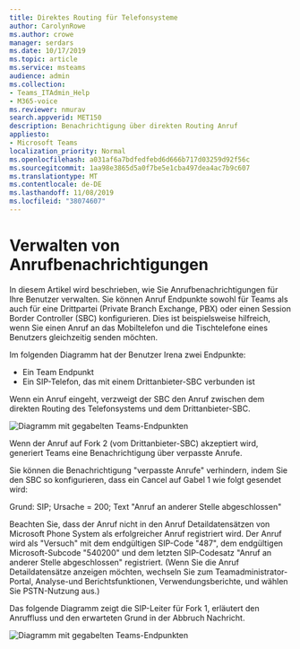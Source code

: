 ```yaml
---
title: Direktes Routing für Telefonsysteme
author: CarolynRowe
ms.author: crowe
manager: serdars
ms.date: 10/17/2019
ms.topic: article
ms.service: msteams
audience: admin
ms.collection:
- Teams_ITAdmin_Help
- M365-voice
ms.reviewer: nmurav
search.appverid: MET150
description: Benachrichtigung über direkten Routing Anruf
appliesto:
- Microsoft Teams
localization_priority: Normal
ms.openlocfilehash: a031af6a7bdfedfebd6d666b717d03259d92f56c
ms.sourcegitcommit: 1aa98e3865d5a0f7be5e1cba497dea4ac7b9c607
ms.translationtype: MT
ms.contentlocale: de-DE
ms.lasthandoff: 11/08/2019
ms.locfileid: "38074607"
---
```

# <a name="manage-call-notifications"></a>Verwalten von Anrufbenachrichtigungen

In diesem Artikel wird beschrieben, wie Sie Anrufbenachrichtigungen für Ihre Benutzer verwalten. Sie können Anruf Endpunkte sowohl für Teams als auch für eine Drittpartei (Private Branch Exchange, PBX) oder einen Session Border Controller (SBC) konfigurieren.  Dies ist beispielsweise hilfreich, wenn Sie einen Anruf an das Mobiltelefon und die Tischtelefone eines Benutzers gleichzeitig senden möchten.   

Im folgenden Diagramm hat der Benutzer Irena zwei Endpunkte:

- Ein Team Endpunkt
- Ein SIP-Telefon, das mit einem Drittanbieter-SBC verbunden ist

Wenn ein Anruf eingeht, verzweigt der SBC den Anruf zwischen dem direkten Routing des Telefonsystems und dem Drittanbieter-SBC.


![Diagramm mit gegabelten Teams-Endpunkten](media/direct-routing-call-notification-1.png)

Wenn der Anruf auf Fork 2 (vom Drittanbieter-SBC) akzeptiert wird, generiert Teams eine Benachrichtigung über verpasste Anrufe.  

Sie können die Benachrichtigung "verpasste Anrufe" verhindern, indem Sie den SBC so konfigurieren, dass ein Cancel auf Gabel 1 wie folgt gesendet wird:

Grund: SIP; Ursache = 200; Text "Anruf an anderer Stelle abgeschlossen" 

Beachten Sie, dass der Anruf nicht in den Anruf Detaildatensätzen von Microsoft Phone System als erfolgreicher Anruf registriert wird. Der Anruf wird als "Versuch" mit dem endgültigen SIP-Code "487", dem endgültigen Microsoft-Subcode "540200" und dem letzten SIP-Codesatz "Anruf an anderer Stelle abgeschlossen" registriert.   (Wenn Sie die Anruf Detaildatensätze anzeigen möchten, wechseln Sie zum Teamadministrator-Portal, Analyse-und Berichtsfunktionen, Verwendungsberichte, und wählen Sie PSTN-Nutzung aus.)


Das folgende Diagramm zeigt die SIP-Leiter für Fork 1, erläutert den Anruffluss und den erwarteten Grund in der Abbruch Nachricht. 

![Diagramm mit gegabelten Teams-Endpunkten](media/direct-routing-call-notification-2.png)
